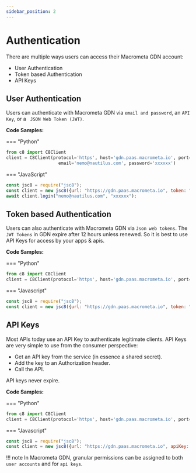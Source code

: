 ```yaml
---
sidebar_position: 2
---
```

# Authentication

There are multiple ways users can access their Macrometa GDN account:

* User Authentication
* Token based Authentication
* API Keys

## User Authentication

Users can authenticate with Macrometa GDN via `email and password`, an `API Key`, or a ` JSON Web Token (JWT)`.

**Code Samples:**

=== "Python"

```py
from c8 import C8Client
client = C8Client(protocol='https', host='gdn.paas.macrometa.io', port=443, 
                    email='nemo@nautilus.com', password='xxxxxx')
```

=== "JavaScript" 

```js
const jsc8 = require("jsc8");
const client = new jsc8({url: "https://gdn.paas.macrometa.io", token: "", fabricName: '_system'});
await client.login("nemo@nautilus.com", "xxxxxx");
```

## Token based Authentication

Users can also authenticate with Macrometa GDN via `Json web tokens`. The `JWT Tokens` in GDN expire after 12 hours unless renewed. So it is best to use API Keys for access by your apps & apis.

**Code Samples:**

=== "Python" 

``` py
from c8 import C8Client
client = C8Client(protocol='https', host='gdn.paas.macrometa.io', port=443, token=<your tokeb>)
```

=== "Javascript"

``` js
const jsc8 = require("jsc8");
const client = new jsc8({url: "https://gdn.paas.macrometa.io", token: "xxxxxx", fabricName: '_system'});
```

## API Keys

Most APIs today use an API Key to authenticate legitimate clients. API Keys are very simple to use from the consumer perspective:

* Get an API key from the service (in essence a shared secret).
* Add the key to an Authorization header.
* Call the API.

API keys never expire.

**Code Samples:**

=== "Python"

``` py
from c8 import C8Client
client = C8Client(protocol='https', host='gdn.paas.macrometa.io', port=443, apikey="xxxxxxx")
```

=== "Javascript"

``` js
const jsc8 = require("jsc8");
const client = new jsc8({url: "https://gdn.paas.macrometa.io", apiKey: "xxxxx", fabricName: '_system'});
```

!!! note
    In Macrometa GDN, granular permissions can be assigned to both `user accounts` and for `api keys`.
